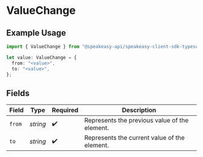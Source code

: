 # ValueChange

## Example Usage

```typescript
import { ValueChange } from "@speakeasy-api/speakeasy-client-sdk-typescript/sdk/models/shared";

let value: ValueChange = {
  from: "<value>",
  to: "<value>",
};
```

## Fields

| Field                                         | Type                                          | Required                                      | Description                                   |
| --------------------------------------------- | --------------------------------------------- | --------------------------------------------- | --------------------------------------------- |
| `from`                                        | *string*                                      | :heavy_check_mark:                            | Represents the previous value of the element. |
| `to`                                          | *string*                                      | :heavy_check_mark:                            | Represents the current value of the element.  |
